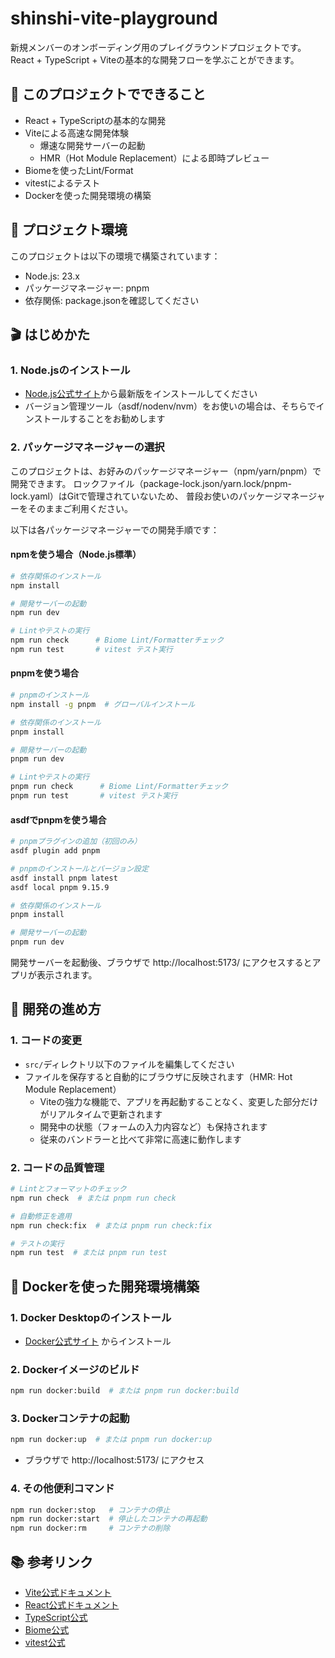 # shinshi-vite-playground

新規メンバーのオンボーディング用のプレイグラウンドプロジェクトです。
React + TypeScript + Viteの基本的な開発フローを学ぶことができます。

## 🎯 このプロジェクトでできること

- React + TypeScriptの基本的な開発
- Viteによる高速な開発体験
  - 爆速な開発サーバーの起動
  - HMR（Hot Module Replacement）による即時プレビュー
- Biomeを使ったLint/Format
- vitestによるテスト
- Dockerを使った開発環境の構築

## 🔧 プロジェクト環境

このプロジェクトは以下の環境で構築されています：

- Node.js: 23.x
- パッケージマネージャー: pnpm
- 依存関係: package.jsonを確認してください

## 🎬 はじめかた

### 1. Node.jsのインストール
- [Node.js公式サイト](https://nodejs.org/)から最新版をインストールしてください
- バージョン管理ツール（asdf/nodenv/nvm）をお使いの場合は、そちらでインストールすることをお勧めします

### 2. パッケージマネージャーの選択
このプロジェクトは、お好みのパッケージマネージャー（npm/yarn/pnpm）で開発できます。
ロックファイル（package-lock.json/yarn.lock/pnpm-lock.yaml）はGitで管理されていないため、
普段お使いのパッケージマネージャーをそのままご利用ください。

以下は各パッケージマネージャーでの開発手順です：

#### npmを使う場合（Node.js標準）
```bash
# 依存関係のインストール
npm install

# 開発サーバーの起動
npm run dev

# Lintやテストの実行
npm run check      # Biome Lint/Formatterチェック
npm run test       # vitest テスト実行
```

#### pnpmを使う場合
```bash
# pnpmのインストール
npm install -g pnpm  # グローバルインストール

# 依存関係のインストール
pnpm install

# 開発サーバーの起動
pnpm run dev

# Lintやテストの実行
pnpm run check      # Biome Lint/Formatterチェック
pnpm run test       # vitest テスト実行
```

#### asdfでpnpmを使う場合
```bash
# pnpmプラグインの追加（初回のみ）
asdf plugin add pnpm

# pnpmのインストールとバージョン設定
asdf install pnpm latest
asdf local pnpm 9.15.9

# 依存関係のインストール
pnpm install

# 開発サーバーの起動
pnpm run dev
```

開発サーバーを起動後、ブラウザで http://localhost:5173/ にアクセスするとアプリが表示されます。

## 📝 開発の進め方

### 1. コードの変更
- `src/`ディレクトリ以下のファイルを編集してください
- ファイルを保存すると自動的にブラウザに反映されます（HMR: Hot Module Replacement）
  - Viteの強力な機能で、アプリを再起動することなく、変更した部分だけがリアルタイムで更新されます
  - 開発中の状態（フォームの入力内容など）も保持されます
  - 従来のバンドラーと比べて非常に高速に動作します

### 2. コードの品質管理
```bash
# Lintとフォーマットのチェック
npm run check  # または pnpm run check

# 自動修正を適用
npm run check:fix  # または pnpm run check:fix

# テストの実行
npm run test  # または pnpm run test
```

## 🐳 Dockerを使った開発環境構築

### 1. Docker Desktopのインストール
- [Docker公式サイト](https://www.docker.com/products/docker-desktop/) からインストール

### 2. Dockerイメージのビルド
```bash
npm run docker:build  # または pnpm run docker:build
```

### 3. Dockerコンテナの起動
```bash
npm run docker:up  # または pnpm run docker:up
```
- ブラウザで http://localhost:5173/ にアクセス

### 4. その他便利コマンド
```bash
npm run docker:stop   # コンテナの停止
npm run docker:start  # 停止したコンテナの再起動
npm run docker:rm     # コンテナの削除
```

## 📚 参考リンク

- [Vite公式ドキュメント](https://vitejs.dev/)
- [React公式ドキュメント](https://react.dev/)
- [TypeScript公式](https://www.typescriptlang.org/)
- [Biome公式](https://biomejs.dev/)
- [vitest公式](https://vitest.dev/)
